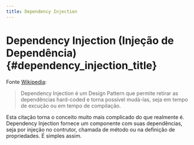 ```yaml
---
title: Dependency Injection
---
```


# Dependency Injection (Injeção de Dependência) {#dependency_injection_title}

Fonte [Wikipedia](http://en.wikipedia.org/wiki/Dependency_injection):

> Dependency Injection é um Design Pattern que permite retirar as dependências hard-coded e torna possível
> mudá-las, seja em tempo de excução ou em tempo de compilação.

Esta citação torna o conceito muito mais complicado do que realmente é. Dependency Injection fornece um componente
com suas dependências, seja por injeção no contrutor, chamada de método ou na definição de propriedades. É simples
assim.
